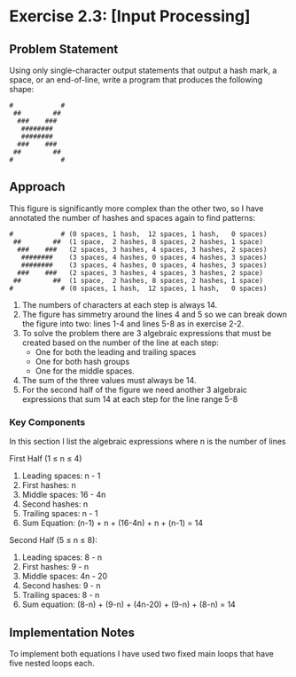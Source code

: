 # Exercise 2.3: [Input Processing]

## Problem Statement
Using only single-character output statements that output a hash mark, a space, or an end-of-line, write a program that produces the following shape:
```
#            #
 ##        ##
  ###    ###
   ########   
   ########   
  ###    ###
 ##        ##
#            #
```


## Approach
This figure is significantly more complex than the other two, so I have annotated the number of hashes and spaces again to find patterns:
```
#            # (0 spaces, 1 hash,  12 spaces, 1 hash,   0 spaces)
 ##        ##  (1 space,  2 hashes, 8 spaces, 2 hashes, 1 space)
  ###    ###   (2 spaces, 3 hashes, 4 spaces, 3 hashes, 2 spaces)
   ########    (3 spaces, 4 hashes, 0 spaces, 4 hashes, 3 spaces)
   ########    (3 spaces, 4 hashes, 0 spaces, 4 hashes, 3 spaces)
  ###    ###   (2 spaces, 3 hashes, 4 spaces, 3 hashes, 2 space)
 ##        ##  (1 space,  2 hashes, 8 spaces, 2 hashes, 1 space)
#            # (0 spaces, 1 hash,  12 spaces, 1 hash,   0 spaces)
```

1. The numbers of characters at each step is always 14.
2. The figure has simmetry around the lines 4 and 5 so we can break down the figure into two: lines 1-4 and lines 5-8 as in exercise 2-2.
3. To solve the problem there are 3 algebraic expressions that must be created based on the number of the line at each step:
    * One for both the leading and trailing spaces
    * One for both hash groups
    * One for the middle spaces.
4. The sum of the three values must always be 14.
5. For the second half of the figure we need another 3 algebraic expressions that sum 14 at each step for the line range 5-8 

### Key Components
In this section I list the algebraic expressions where n is the number of lines

First Half (1 ≤ n ≤ 4)
1. Leading spaces: n - 1
2. First hashes: n
3. Middle spaces: 16 - 4n
4. Second hashes: n
5. Trailing spaces: n - 1
6. Sum Equation: (n-1) + n + (16-4n) + n + (n-1) = 14

Second Half (5 ≤ n ≤ 8):

1. Leading spaces: 8 - n
2. First hashes: 9 - n
3. Middle spaces: 4n - 20
4. Second hashes: 9 - n
5. Trailing spaces: 8 - n
6. Sum equation: (8-n) + (9-n) + (4n-20) + (9-n) + (8-n) = 14


## Implementation Notes
To implement both equations I have used two fixed main loops that have five nested loops each.